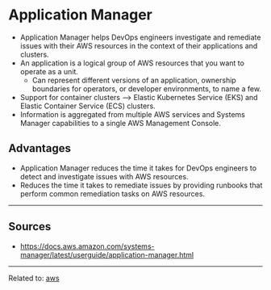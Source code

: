 # Application Manager
* Application Manager helps DevOps engineers investigate and remediate issues with their AWS resources in the context of their applications and clusters. 
* An application is a logical group of AWS resources that you want to operate as a unit. 
	* Can represent different versions of an application, ownership boundaries for operators, or developer environments, to name a few.
* Support for container clusters --> Elastic Kubernetes Service (EKS) and Elastic Container Service (ECS) clusters. 
* Information is aggregated from multiple AWS services and Systems Manager capabilities to a single AWS Management Console.

## Advantages
* Application Manager reduces the time it takes for DevOps engineers to detect and investigate issues with AWS resources.
* Reduces the time it takes to remediate issues by providing runbooks that perform common remediation tasks on AWS resources.

<hr>

## Sources
* https://docs.aws.amazon.com/systems-manager/latest/userguide/application-manager.html

<hr>

Related to: [aws](aws.md)